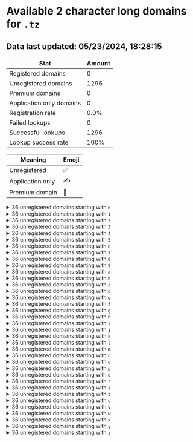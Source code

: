 # Available 2 character long domains for `.tz`

## Data last updated: 05/23/2024, 18:28:15

|Stat|Amount|
|--|--|
|Registered domains|0|
|Unregistered domains|1296|
|Premium domains|0|
|Application only domains|0|
|Registration rate|0.0%|
|Failed lookups|0|
|Successful lookups|1296|
|Lookup success rate|100%|


|Meaning|Emoji|
|--|--|
|Unregistered|:white_check_mark:|
|Application only|:writing_hand:|
|Premium domain|:gem:|

<details>
<summary>36 unregistered domains starting with <bold><code>0</code></bold></summary>

|Type|Domain|
|--|--|
|:white_check_mark:|`00.tz`|
|:white_check_mark:|`01.tz`|
|:white_check_mark:|`02.tz`|
|:white_check_mark:|`03.tz`|
|:white_check_mark:|`04.tz`|
|:white_check_mark:|`05.tz`|
|:white_check_mark:|`06.tz`|
|:white_check_mark:|`07.tz`|
|:white_check_mark:|`08.tz`|
|:white_check_mark:|`09.tz`|
|:white_check_mark:|`0a.tz`|
|:white_check_mark:|`0b.tz`|
|:white_check_mark:|`0c.tz`|
|:white_check_mark:|`0d.tz`|
|:white_check_mark:|`0e.tz`|
|:white_check_mark:|`0f.tz`|
|:white_check_mark:|`0g.tz`|
|:white_check_mark:|`0h.tz`|
|:white_check_mark:|`0i.tz`|
|:white_check_mark:|`0j.tz`|
|:white_check_mark:|`0k.tz`|
|:white_check_mark:|`0l.tz`|
|:white_check_mark:|`0m.tz`|
|:white_check_mark:|`0n.tz`|
|:white_check_mark:|`0o.tz`|
|:white_check_mark:|`0p.tz`|
|:white_check_mark:|`0q.tz`|
|:white_check_mark:|`0r.tz`|
|:white_check_mark:|`0s.tz`|
|:white_check_mark:|`0t.tz`|
|:white_check_mark:|`0u.tz`|
|:white_check_mark:|`0v.tz`|
|:white_check_mark:|`0w.tz`|
|:white_check_mark:|`0x.tz`|
|:white_check_mark:|`0y.tz`|
|:white_check_mark:|`0z.tz`|
</details>
<details>
<summary>36 unregistered domains starting with <bold><code>1</code></bold></summary>

|Type|Domain|
|--|--|
|:white_check_mark:|`10.tz`|
|:white_check_mark:|`11.tz`|
|:white_check_mark:|`12.tz`|
|:white_check_mark:|`13.tz`|
|:white_check_mark:|`14.tz`|
|:white_check_mark:|`15.tz`|
|:white_check_mark:|`16.tz`|
|:white_check_mark:|`17.tz`|
|:white_check_mark:|`18.tz`|
|:white_check_mark:|`19.tz`|
|:white_check_mark:|`1a.tz`|
|:white_check_mark:|`1b.tz`|
|:white_check_mark:|`1c.tz`|
|:white_check_mark:|`1d.tz`|
|:white_check_mark:|`1e.tz`|
|:white_check_mark:|`1f.tz`|
|:white_check_mark:|`1g.tz`|
|:white_check_mark:|`1h.tz`|
|:white_check_mark:|`1i.tz`|
|:white_check_mark:|`1j.tz`|
|:white_check_mark:|`1k.tz`|
|:white_check_mark:|`1l.tz`|
|:white_check_mark:|`1m.tz`|
|:white_check_mark:|`1n.tz`|
|:white_check_mark:|`1o.tz`|
|:white_check_mark:|`1p.tz`|
|:white_check_mark:|`1q.tz`|
|:white_check_mark:|`1r.tz`|
|:white_check_mark:|`1s.tz`|
|:white_check_mark:|`1t.tz`|
|:white_check_mark:|`1u.tz`|
|:white_check_mark:|`1v.tz`|
|:white_check_mark:|`1w.tz`|
|:white_check_mark:|`1x.tz`|
|:white_check_mark:|`1y.tz`|
|:white_check_mark:|`1z.tz`|
</details>
<details>
<summary>36 unregistered domains starting with <bold><code>2</code></bold></summary>

|Type|Domain|
|--|--|
|:white_check_mark:|`20.tz`|
|:white_check_mark:|`21.tz`|
|:white_check_mark:|`22.tz`|
|:white_check_mark:|`23.tz`|
|:white_check_mark:|`24.tz`|
|:white_check_mark:|`25.tz`|
|:white_check_mark:|`26.tz`|
|:white_check_mark:|`27.tz`|
|:white_check_mark:|`28.tz`|
|:white_check_mark:|`29.tz`|
|:white_check_mark:|`2a.tz`|
|:white_check_mark:|`2b.tz`|
|:white_check_mark:|`2c.tz`|
|:white_check_mark:|`2d.tz`|
|:white_check_mark:|`2e.tz`|
|:white_check_mark:|`2f.tz`|
|:white_check_mark:|`2g.tz`|
|:white_check_mark:|`2h.tz`|
|:white_check_mark:|`2i.tz`|
|:white_check_mark:|`2j.tz`|
|:white_check_mark:|`2k.tz`|
|:white_check_mark:|`2l.tz`|
|:white_check_mark:|`2m.tz`|
|:white_check_mark:|`2n.tz`|
|:white_check_mark:|`2o.tz`|
|:white_check_mark:|`2p.tz`|
|:white_check_mark:|`2q.tz`|
|:white_check_mark:|`2r.tz`|
|:white_check_mark:|`2s.tz`|
|:white_check_mark:|`2t.tz`|
|:white_check_mark:|`2u.tz`|
|:white_check_mark:|`2v.tz`|
|:white_check_mark:|`2w.tz`|
|:white_check_mark:|`2x.tz`|
|:white_check_mark:|`2y.tz`|
|:white_check_mark:|`2z.tz`|
</details>
<details>
<summary>36 unregistered domains starting with <bold><code>3</code></bold></summary>

|Type|Domain|
|--|--|
|:white_check_mark:|`30.tz`|
|:white_check_mark:|`31.tz`|
|:white_check_mark:|`32.tz`|
|:white_check_mark:|`33.tz`|
|:white_check_mark:|`34.tz`|
|:white_check_mark:|`35.tz`|
|:white_check_mark:|`36.tz`|
|:white_check_mark:|`37.tz`|
|:white_check_mark:|`38.tz`|
|:white_check_mark:|`39.tz`|
|:white_check_mark:|`3a.tz`|
|:white_check_mark:|`3b.tz`|
|:white_check_mark:|`3c.tz`|
|:white_check_mark:|`3d.tz`|
|:white_check_mark:|`3e.tz`|
|:white_check_mark:|`3f.tz`|
|:white_check_mark:|`3g.tz`|
|:white_check_mark:|`3h.tz`|
|:white_check_mark:|`3i.tz`|
|:white_check_mark:|`3j.tz`|
|:white_check_mark:|`3k.tz`|
|:white_check_mark:|`3l.tz`|
|:white_check_mark:|`3m.tz`|
|:white_check_mark:|`3n.tz`|
|:white_check_mark:|`3o.tz`|
|:white_check_mark:|`3p.tz`|
|:white_check_mark:|`3q.tz`|
|:white_check_mark:|`3r.tz`|
|:white_check_mark:|`3s.tz`|
|:white_check_mark:|`3t.tz`|
|:white_check_mark:|`3u.tz`|
|:white_check_mark:|`3v.tz`|
|:white_check_mark:|`3w.tz`|
|:white_check_mark:|`3x.tz`|
|:white_check_mark:|`3y.tz`|
|:white_check_mark:|`3z.tz`|
</details>
<details>
<summary>36 unregistered domains starting with <bold><code>4</code></bold></summary>

|Type|Domain|
|--|--|
|:white_check_mark:|`40.tz`|
|:white_check_mark:|`41.tz`|
|:white_check_mark:|`42.tz`|
|:white_check_mark:|`43.tz`|
|:white_check_mark:|`44.tz`|
|:white_check_mark:|`45.tz`|
|:white_check_mark:|`46.tz`|
|:white_check_mark:|`47.tz`|
|:white_check_mark:|`48.tz`|
|:white_check_mark:|`49.tz`|
|:white_check_mark:|`4a.tz`|
|:white_check_mark:|`4b.tz`|
|:white_check_mark:|`4c.tz`|
|:white_check_mark:|`4d.tz`|
|:white_check_mark:|`4e.tz`|
|:white_check_mark:|`4f.tz`|
|:white_check_mark:|`4g.tz`|
|:white_check_mark:|`4h.tz`|
|:white_check_mark:|`4i.tz`|
|:white_check_mark:|`4j.tz`|
|:white_check_mark:|`4k.tz`|
|:white_check_mark:|`4l.tz`|
|:white_check_mark:|`4m.tz`|
|:white_check_mark:|`4n.tz`|
|:white_check_mark:|`4o.tz`|
|:white_check_mark:|`4p.tz`|
|:white_check_mark:|`4q.tz`|
|:white_check_mark:|`4r.tz`|
|:white_check_mark:|`4s.tz`|
|:white_check_mark:|`4t.tz`|
|:white_check_mark:|`4u.tz`|
|:white_check_mark:|`4v.tz`|
|:white_check_mark:|`4w.tz`|
|:white_check_mark:|`4x.tz`|
|:white_check_mark:|`4y.tz`|
|:white_check_mark:|`4z.tz`|
</details>
<details>
<summary>36 unregistered domains starting with <bold><code>5</code></bold></summary>

|Type|Domain|
|--|--|
|:white_check_mark:|`50.tz`|
|:white_check_mark:|`51.tz`|
|:white_check_mark:|`52.tz`|
|:white_check_mark:|`53.tz`|
|:white_check_mark:|`54.tz`|
|:white_check_mark:|`55.tz`|
|:white_check_mark:|`56.tz`|
|:white_check_mark:|`57.tz`|
|:white_check_mark:|`58.tz`|
|:white_check_mark:|`59.tz`|
|:white_check_mark:|`5a.tz`|
|:white_check_mark:|`5b.tz`|
|:white_check_mark:|`5c.tz`|
|:white_check_mark:|`5d.tz`|
|:white_check_mark:|`5e.tz`|
|:white_check_mark:|`5f.tz`|
|:white_check_mark:|`5g.tz`|
|:white_check_mark:|`5h.tz`|
|:white_check_mark:|`5i.tz`|
|:white_check_mark:|`5j.tz`|
|:white_check_mark:|`5k.tz`|
|:white_check_mark:|`5l.tz`|
|:white_check_mark:|`5m.tz`|
|:white_check_mark:|`5n.tz`|
|:white_check_mark:|`5o.tz`|
|:white_check_mark:|`5p.tz`|
|:white_check_mark:|`5q.tz`|
|:white_check_mark:|`5r.tz`|
|:white_check_mark:|`5s.tz`|
|:white_check_mark:|`5t.tz`|
|:white_check_mark:|`5u.tz`|
|:white_check_mark:|`5v.tz`|
|:white_check_mark:|`5w.tz`|
|:white_check_mark:|`5x.tz`|
|:white_check_mark:|`5y.tz`|
|:white_check_mark:|`5z.tz`|
</details>
<details>
<summary>36 unregistered domains starting with <bold><code>6</code></bold></summary>

|Type|Domain|
|--|--|
|:white_check_mark:|`60.tz`|
|:white_check_mark:|`61.tz`|
|:white_check_mark:|`62.tz`|
|:white_check_mark:|`63.tz`|
|:white_check_mark:|`64.tz`|
|:white_check_mark:|`65.tz`|
|:white_check_mark:|`66.tz`|
|:white_check_mark:|`67.tz`|
|:white_check_mark:|`68.tz`|
|:white_check_mark:|`69.tz`|
|:white_check_mark:|`6a.tz`|
|:white_check_mark:|`6b.tz`|
|:white_check_mark:|`6c.tz`|
|:white_check_mark:|`6d.tz`|
|:white_check_mark:|`6e.tz`|
|:white_check_mark:|`6f.tz`|
|:white_check_mark:|`6g.tz`|
|:white_check_mark:|`6h.tz`|
|:white_check_mark:|`6i.tz`|
|:white_check_mark:|`6j.tz`|
|:white_check_mark:|`6k.tz`|
|:white_check_mark:|`6l.tz`|
|:white_check_mark:|`6m.tz`|
|:white_check_mark:|`6n.tz`|
|:white_check_mark:|`6o.tz`|
|:white_check_mark:|`6p.tz`|
|:white_check_mark:|`6q.tz`|
|:white_check_mark:|`6r.tz`|
|:white_check_mark:|`6s.tz`|
|:white_check_mark:|`6t.tz`|
|:white_check_mark:|`6u.tz`|
|:white_check_mark:|`6v.tz`|
|:white_check_mark:|`6w.tz`|
|:white_check_mark:|`6x.tz`|
|:white_check_mark:|`6y.tz`|
|:white_check_mark:|`6z.tz`|
</details>
<details>
<summary>36 unregistered domains starting with <bold><code>7</code></bold></summary>

|Type|Domain|
|--|--|
|:white_check_mark:|`70.tz`|
|:white_check_mark:|`71.tz`|
|:white_check_mark:|`72.tz`|
|:white_check_mark:|`73.tz`|
|:white_check_mark:|`74.tz`|
|:white_check_mark:|`75.tz`|
|:white_check_mark:|`76.tz`|
|:white_check_mark:|`77.tz`|
|:white_check_mark:|`78.tz`|
|:white_check_mark:|`79.tz`|
|:white_check_mark:|`7a.tz`|
|:white_check_mark:|`7b.tz`|
|:white_check_mark:|`7c.tz`|
|:white_check_mark:|`7d.tz`|
|:white_check_mark:|`7e.tz`|
|:white_check_mark:|`7f.tz`|
|:white_check_mark:|`7g.tz`|
|:white_check_mark:|`7h.tz`|
|:white_check_mark:|`7i.tz`|
|:white_check_mark:|`7j.tz`|
|:white_check_mark:|`7k.tz`|
|:white_check_mark:|`7l.tz`|
|:white_check_mark:|`7m.tz`|
|:white_check_mark:|`7n.tz`|
|:white_check_mark:|`7o.tz`|
|:white_check_mark:|`7p.tz`|
|:white_check_mark:|`7q.tz`|
|:white_check_mark:|`7r.tz`|
|:white_check_mark:|`7s.tz`|
|:white_check_mark:|`7t.tz`|
|:white_check_mark:|`7u.tz`|
|:white_check_mark:|`7v.tz`|
|:white_check_mark:|`7w.tz`|
|:white_check_mark:|`7x.tz`|
|:white_check_mark:|`7y.tz`|
|:white_check_mark:|`7z.tz`|
</details>
<details>
<summary>36 unregistered domains starting with <bold><code>8</code></bold></summary>

|Type|Domain|
|--|--|
|:white_check_mark:|`80.tz`|
|:white_check_mark:|`81.tz`|
|:white_check_mark:|`82.tz`|
|:white_check_mark:|`83.tz`|
|:white_check_mark:|`84.tz`|
|:white_check_mark:|`85.tz`|
|:white_check_mark:|`86.tz`|
|:white_check_mark:|`87.tz`|
|:white_check_mark:|`88.tz`|
|:white_check_mark:|`89.tz`|
|:white_check_mark:|`8a.tz`|
|:white_check_mark:|`8b.tz`|
|:white_check_mark:|`8c.tz`|
|:white_check_mark:|`8d.tz`|
|:white_check_mark:|`8e.tz`|
|:white_check_mark:|`8f.tz`|
|:white_check_mark:|`8g.tz`|
|:white_check_mark:|`8h.tz`|
|:white_check_mark:|`8i.tz`|
|:white_check_mark:|`8j.tz`|
|:white_check_mark:|`8k.tz`|
|:white_check_mark:|`8l.tz`|
|:white_check_mark:|`8m.tz`|
|:white_check_mark:|`8n.tz`|
|:white_check_mark:|`8o.tz`|
|:white_check_mark:|`8p.tz`|
|:white_check_mark:|`8q.tz`|
|:white_check_mark:|`8r.tz`|
|:white_check_mark:|`8s.tz`|
|:white_check_mark:|`8t.tz`|
|:white_check_mark:|`8u.tz`|
|:white_check_mark:|`8v.tz`|
|:white_check_mark:|`8w.tz`|
|:white_check_mark:|`8x.tz`|
|:white_check_mark:|`8y.tz`|
|:white_check_mark:|`8z.tz`|
</details>
<details>
<summary>36 unregistered domains starting with <bold><code>9</code></bold></summary>

|Type|Domain|
|--|--|
|:white_check_mark:|`90.tz`|
|:white_check_mark:|`91.tz`|
|:white_check_mark:|`92.tz`|
|:white_check_mark:|`93.tz`|
|:white_check_mark:|`94.tz`|
|:white_check_mark:|`95.tz`|
|:white_check_mark:|`96.tz`|
|:white_check_mark:|`97.tz`|
|:white_check_mark:|`98.tz`|
|:white_check_mark:|`99.tz`|
|:white_check_mark:|`9a.tz`|
|:white_check_mark:|`9b.tz`|
|:white_check_mark:|`9c.tz`|
|:white_check_mark:|`9d.tz`|
|:white_check_mark:|`9e.tz`|
|:white_check_mark:|`9f.tz`|
|:white_check_mark:|`9g.tz`|
|:white_check_mark:|`9h.tz`|
|:white_check_mark:|`9i.tz`|
|:white_check_mark:|`9j.tz`|
|:white_check_mark:|`9k.tz`|
|:white_check_mark:|`9l.tz`|
|:white_check_mark:|`9m.tz`|
|:white_check_mark:|`9n.tz`|
|:white_check_mark:|`9o.tz`|
|:white_check_mark:|`9p.tz`|
|:white_check_mark:|`9q.tz`|
|:white_check_mark:|`9r.tz`|
|:white_check_mark:|`9s.tz`|
|:white_check_mark:|`9t.tz`|
|:white_check_mark:|`9u.tz`|
|:white_check_mark:|`9v.tz`|
|:white_check_mark:|`9w.tz`|
|:white_check_mark:|`9x.tz`|
|:white_check_mark:|`9y.tz`|
|:white_check_mark:|`9z.tz`|
</details>
<details>
<summary>36 unregistered domains starting with <bold><code>a</code></bold></summary>

|Type|Domain|
|--|--|
|:white_check_mark:|`a0.tz`|
|:white_check_mark:|`a1.tz`|
|:white_check_mark:|`a2.tz`|
|:white_check_mark:|`a3.tz`|
|:white_check_mark:|`a4.tz`|
|:white_check_mark:|`a5.tz`|
|:white_check_mark:|`a6.tz`|
|:white_check_mark:|`a7.tz`|
|:white_check_mark:|`a8.tz`|
|:white_check_mark:|`a9.tz`|
|:white_check_mark:|`aa.tz`|
|:white_check_mark:|`ab.tz`|
|:white_check_mark:|`ac.tz`|
|:white_check_mark:|`ad.tz`|
|:white_check_mark:|`ae.tz`|
|:white_check_mark:|`af.tz`|
|:white_check_mark:|`ag.tz`|
|:white_check_mark:|`ah.tz`|
|:white_check_mark:|`ai.tz`|
|:white_check_mark:|`aj.tz`|
|:white_check_mark:|`ak.tz`|
|:white_check_mark:|`al.tz`|
|:white_check_mark:|`am.tz`|
|:white_check_mark:|`an.tz`|
|:white_check_mark:|`ao.tz`|
|:white_check_mark:|`ap.tz`|
|:white_check_mark:|`aq.tz`|
|:white_check_mark:|`ar.tz`|
|:white_check_mark:|`as.tz`|
|:white_check_mark:|`at.tz`|
|:white_check_mark:|`au.tz`|
|:white_check_mark:|`av.tz`|
|:white_check_mark:|`aw.tz`|
|:white_check_mark:|`ax.tz`|
|:white_check_mark:|`ay.tz`|
|:white_check_mark:|`az.tz`|
</details>
<details>
<summary>36 unregistered domains starting with <bold><code>b</code></bold></summary>

|Type|Domain|
|--|--|
|:white_check_mark:|`b0.tz`|
|:white_check_mark:|`b1.tz`|
|:white_check_mark:|`b2.tz`|
|:white_check_mark:|`b3.tz`|
|:white_check_mark:|`b4.tz`|
|:white_check_mark:|`b5.tz`|
|:white_check_mark:|`b6.tz`|
|:white_check_mark:|`b7.tz`|
|:white_check_mark:|`b8.tz`|
|:white_check_mark:|`b9.tz`|
|:white_check_mark:|`ba.tz`|
|:white_check_mark:|`bb.tz`|
|:white_check_mark:|`bc.tz`|
|:white_check_mark:|`bd.tz`|
|:white_check_mark:|`be.tz`|
|:white_check_mark:|`bf.tz`|
|:white_check_mark:|`bg.tz`|
|:white_check_mark:|`bh.tz`|
|:white_check_mark:|`bi.tz`|
|:white_check_mark:|`bj.tz`|
|:white_check_mark:|`bk.tz`|
|:white_check_mark:|`bl.tz`|
|:white_check_mark:|`bm.tz`|
|:white_check_mark:|`bn.tz`|
|:white_check_mark:|`bo.tz`|
|:white_check_mark:|`bp.tz`|
|:white_check_mark:|`bq.tz`|
|:white_check_mark:|`br.tz`|
|:white_check_mark:|`bs.tz`|
|:white_check_mark:|`bt.tz`|
|:white_check_mark:|`bu.tz`|
|:white_check_mark:|`bv.tz`|
|:white_check_mark:|`bw.tz`|
|:white_check_mark:|`bx.tz`|
|:white_check_mark:|`by.tz`|
|:white_check_mark:|`bz.tz`|
</details>
<details>
<summary>36 unregistered domains starting with <bold><code>c</code></bold></summary>

|Type|Domain|
|--|--|
|:white_check_mark:|`c0.tz`|
|:white_check_mark:|`c1.tz`|
|:white_check_mark:|`c2.tz`|
|:white_check_mark:|`c3.tz`|
|:white_check_mark:|`c4.tz`|
|:white_check_mark:|`c5.tz`|
|:white_check_mark:|`c6.tz`|
|:white_check_mark:|`c7.tz`|
|:white_check_mark:|`c8.tz`|
|:white_check_mark:|`c9.tz`|
|:white_check_mark:|`ca.tz`|
|:white_check_mark:|`cb.tz`|
|:white_check_mark:|`cc.tz`|
|:white_check_mark:|`cd.tz`|
|:white_check_mark:|`ce.tz`|
|:white_check_mark:|`cf.tz`|
|:white_check_mark:|`cg.tz`|
|:white_check_mark:|`ch.tz`|
|:white_check_mark:|`ci.tz`|
|:white_check_mark:|`cj.tz`|
|:white_check_mark:|`ck.tz`|
|:white_check_mark:|`cl.tz`|
|:white_check_mark:|`cm.tz`|
|:white_check_mark:|`cn.tz`|
|:white_check_mark:|`co.tz`|
|:white_check_mark:|`cp.tz`|
|:white_check_mark:|`cq.tz`|
|:white_check_mark:|`cr.tz`|
|:white_check_mark:|`cs.tz`|
|:white_check_mark:|`ct.tz`|
|:white_check_mark:|`cu.tz`|
|:white_check_mark:|`cv.tz`|
|:white_check_mark:|`cw.tz`|
|:white_check_mark:|`cx.tz`|
|:white_check_mark:|`cy.tz`|
|:white_check_mark:|`cz.tz`|
</details>
<details>
<summary>36 unregistered domains starting with <bold><code>d</code></bold></summary>

|Type|Domain|
|--|--|
|:white_check_mark:|`d0.tz`|
|:white_check_mark:|`d1.tz`|
|:white_check_mark:|`d2.tz`|
|:white_check_mark:|`d3.tz`|
|:white_check_mark:|`d4.tz`|
|:white_check_mark:|`d5.tz`|
|:white_check_mark:|`d6.tz`|
|:white_check_mark:|`d7.tz`|
|:white_check_mark:|`d8.tz`|
|:white_check_mark:|`d9.tz`|
|:white_check_mark:|`da.tz`|
|:white_check_mark:|`db.tz`|
|:white_check_mark:|`dc.tz`|
|:white_check_mark:|`dd.tz`|
|:white_check_mark:|`de.tz`|
|:white_check_mark:|`df.tz`|
|:white_check_mark:|`dg.tz`|
|:white_check_mark:|`dh.tz`|
|:white_check_mark:|`di.tz`|
|:white_check_mark:|`dj.tz`|
|:white_check_mark:|`dk.tz`|
|:white_check_mark:|`dl.tz`|
|:white_check_mark:|`dm.tz`|
|:white_check_mark:|`dn.tz`|
|:white_check_mark:|`do.tz`|
|:white_check_mark:|`dp.tz`|
|:white_check_mark:|`dq.tz`|
|:white_check_mark:|`dr.tz`|
|:white_check_mark:|`ds.tz`|
|:white_check_mark:|`dt.tz`|
|:white_check_mark:|`du.tz`|
|:white_check_mark:|`dv.tz`|
|:white_check_mark:|`dw.tz`|
|:white_check_mark:|`dx.tz`|
|:white_check_mark:|`dy.tz`|
|:white_check_mark:|`dz.tz`|
</details>
<details>
<summary>36 unregistered domains starting with <bold><code>e</code></bold></summary>

|Type|Domain|
|--|--|
|:white_check_mark:|`e0.tz`|
|:white_check_mark:|`e1.tz`|
|:white_check_mark:|`e2.tz`|
|:white_check_mark:|`e3.tz`|
|:white_check_mark:|`e4.tz`|
|:white_check_mark:|`e5.tz`|
|:white_check_mark:|`e6.tz`|
|:white_check_mark:|`e7.tz`|
|:white_check_mark:|`e8.tz`|
|:white_check_mark:|`e9.tz`|
|:white_check_mark:|`ea.tz`|
|:white_check_mark:|`eb.tz`|
|:white_check_mark:|`ec.tz`|
|:white_check_mark:|`ed.tz`|
|:white_check_mark:|`ee.tz`|
|:white_check_mark:|`ef.tz`|
|:white_check_mark:|`eg.tz`|
|:white_check_mark:|`eh.tz`|
|:white_check_mark:|`ei.tz`|
|:white_check_mark:|`ej.tz`|
|:white_check_mark:|`ek.tz`|
|:white_check_mark:|`el.tz`|
|:white_check_mark:|`em.tz`|
|:white_check_mark:|`en.tz`|
|:white_check_mark:|`eo.tz`|
|:white_check_mark:|`ep.tz`|
|:white_check_mark:|`eq.tz`|
|:white_check_mark:|`er.tz`|
|:white_check_mark:|`es.tz`|
|:white_check_mark:|`et.tz`|
|:white_check_mark:|`eu.tz`|
|:white_check_mark:|`ev.tz`|
|:white_check_mark:|`ew.tz`|
|:white_check_mark:|`ex.tz`|
|:white_check_mark:|`ey.tz`|
|:white_check_mark:|`ez.tz`|
</details>
<details>
<summary>36 unregistered domains starting with <bold><code>f</code></bold></summary>

|Type|Domain|
|--|--|
|:white_check_mark:|`f0.tz`|
|:white_check_mark:|`f1.tz`|
|:white_check_mark:|`f2.tz`|
|:white_check_mark:|`f3.tz`|
|:white_check_mark:|`f4.tz`|
|:white_check_mark:|`f5.tz`|
|:white_check_mark:|`f6.tz`|
|:white_check_mark:|`f7.tz`|
|:white_check_mark:|`f8.tz`|
|:white_check_mark:|`f9.tz`|
|:white_check_mark:|`fa.tz`|
|:white_check_mark:|`fb.tz`|
|:white_check_mark:|`fc.tz`|
|:white_check_mark:|`fd.tz`|
|:white_check_mark:|`fe.tz`|
|:white_check_mark:|`ff.tz`|
|:white_check_mark:|`fg.tz`|
|:white_check_mark:|`fh.tz`|
|:white_check_mark:|`fi.tz`|
|:white_check_mark:|`fj.tz`|
|:white_check_mark:|`fk.tz`|
|:white_check_mark:|`fl.tz`|
|:white_check_mark:|`fm.tz`|
|:white_check_mark:|`fn.tz`|
|:white_check_mark:|`fo.tz`|
|:white_check_mark:|`fp.tz`|
|:white_check_mark:|`fq.tz`|
|:white_check_mark:|`fr.tz`|
|:white_check_mark:|`fs.tz`|
|:white_check_mark:|`ft.tz`|
|:white_check_mark:|`fu.tz`|
|:white_check_mark:|`fv.tz`|
|:white_check_mark:|`fw.tz`|
|:white_check_mark:|`fx.tz`|
|:white_check_mark:|`fy.tz`|
|:white_check_mark:|`fz.tz`|
</details>
<details>
<summary>36 unregistered domains starting with <bold><code>g</code></bold></summary>

|Type|Domain|
|--|--|
|:white_check_mark:|`g0.tz`|
|:white_check_mark:|`g1.tz`|
|:white_check_mark:|`g2.tz`|
|:white_check_mark:|`g3.tz`|
|:white_check_mark:|`g4.tz`|
|:white_check_mark:|`g5.tz`|
|:white_check_mark:|`g6.tz`|
|:white_check_mark:|`g7.tz`|
|:white_check_mark:|`g8.tz`|
|:white_check_mark:|`g9.tz`|
|:white_check_mark:|`ga.tz`|
|:white_check_mark:|`gb.tz`|
|:white_check_mark:|`gc.tz`|
|:white_check_mark:|`gd.tz`|
|:white_check_mark:|`ge.tz`|
|:white_check_mark:|`gf.tz`|
|:white_check_mark:|`gg.tz`|
|:white_check_mark:|`gh.tz`|
|:white_check_mark:|`gi.tz`|
|:white_check_mark:|`gj.tz`|
|:white_check_mark:|`gk.tz`|
|:white_check_mark:|`gl.tz`|
|:white_check_mark:|`gm.tz`|
|:white_check_mark:|`gn.tz`|
|:white_check_mark:|`go.tz`|
|:white_check_mark:|`gp.tz`|
|:white_check_mark:|`gq.tz`|
|:white_check_mark:|`gr.tz`|
|:white_check_mark:|`gs.tz`|
|:white_check_mark:|`gt.tz`|
|:white_check_mark:|`gu.tz`|
|:white_check_mark:|`gv.tz`|
|:white_check_mark:|`gw.tz`|
|:white_check_mark:|`gx.tz`|
|:white_check_mark:|`gy.tz`|
|:white_check_mark:|`gz.tz`|
</details>
<details>
<summary>36 unregistered domains starting with <bold><code>h</code></bold></summary>

|Type|Domain|
|--|--|
|:white_check_mark:|`h0.tz`|
|:white_check_mark:|`h1.tz`|
|:white_check_mark:|`h2.tz`|
|:white_check_mark:|`h3.tz`|
|:white_check_mark:|`h4.tz`|
|:white_check_mark:|`h5.tz`|
|:white_check_mark:|`h6.tz`|
|:white_check_mark:|`h7.tz`|
|:white_check_mark:|`h8.tz`|
|:white_check_mark:|`h9.tz`|
|:white_check_mark:|`ha.tz`|
|:white_check_mark:|`hb.tz`|
|:white_check_mark:|`hc.tz`|
|:white_check_mark:|`hd.tz`|
|:white_check_mark:|`he.tz`|
|:white_check_mark:|`hf.tz`|
|:white_check_mark:|`hg.tz`|
|:white_check_mark:|`hh.tz`|
|:white_check_mark:|`hi.tz`|
|:white_check_mark:|`hj.tz`|
|:white_check_mark:|`hk.tz`|
|:white_check_mark:|`hl.tz`|
|:white_check_mark:|`hm.tz`|
|:white_check_mark:|`hn.tz`|
|:white_check_mark:|`ho.tz`|
|:white_check_mark:|`hp.tz`|
|:white_check_mark:|`hq.tz`|
|:white_check_mark:|`hr.tz`|
|:white_check_mark:|`hs.tz`|
|:white_check_mark:|`ht.tz`|
|:white_check_mark:|`hu.tz`|
|:white_check_mark:|`hv.tz`|
|:white_check_mark:|`hw.tz`|
|:white_check_mark:|`hx.tz`|
|:white_check_mark:|`hy.tz`|
|:white_check_mark:|`hz.tz`|
</details>
<details>
<summary>36 unregistered domains starting with <bold><code>i</code></bold></summary>

|Type|Domain|
|--|--|
|:white_check_mark:|`i0.tz`|
|:white_check_mark:|`i1.tz`|
|:white_check_mark:|`i2.tz`|
|:white_check_mark:|`i3.tz`|
|:white_check_mark:|`i4.tz`|
|:white_check_mark:|`i5.tz`|
|:white_check_mark:|`i6.tz`|
|:white_check_mark:|`i7.tz`|
|:white_check_mark:|`i8.tz`|
|:white_check_mark:|`i9.tz`|
|:white_check_mark:|`ia.tz`|
|:white_check_mark:|`ib.tz`|
|:white_check_mark:|`ic.tz`|
|:white_check_mark:|`id.tz`|
|:white_check_mark:|`ie.tz`|
|:white_check_mark:|`if.tz`|
|:white_check_mark:|`ig.tz`|
|:white_check_mark:|`ih.tz`|
|:white_check_mark:|`ii.tz`|
|:white_check_mark:|`ij.tz`|
|:white_check_mark:|`ik.tz`|
|:white_check_mark:|`il.tz`|
|:white_check_mark:|`im.tz`|
|:white_check_mark:|`in.tz`|
|:white_check_mark:|`io.tz`|
|:white_check_mark:|`ip.tz`|
|:white_check_mark:|`iq.tz`|
|:white_check_mark:|`ir.tz`|
|:white_check_mark:|`is.tz`|
|:white_check_mark:|`it.tz`|
|:white_check_mark:|`iu.tz`|
|:white_check_mark:|`iv.tz`|
|:white_check_mark:|`iw.tz`|
|:white_check_mark:|`ix.tz`|
|:white_check_mark:|`iy.tz`|
|:white_check_mark:|`iz.tz`|
</details>
<details>
<summary>36 unregistered domains starting with <bold><code>j</code></bold></summary>

|Type|Domain|
|--|--|
|:white_check_mark:|`j0.tz`|
|:white_check_mark:|`j1.tz`|
|:white_check_mark:|`j2.tz`|
|:white_check_mark:|`j3.tz`|
|:white_check_mark:|`j4.tz`|
|:white_check_mark:|`j5.tz`|
|:white_check_mark:|`j6.tz`|
|:white_check_mark:|`j7.tz`|
|:white_check_mark:|`j8.tz`|
|:white_check_mark:|`j9.tz`|
|:white_check_mark:|`ja.tz`|
|:white_check_mark:|`jb.tz`|
|:white_check_mark:|`jc.tz`|
|:white_check_mark:|`jd.tz`|
|:white_check_mark:|`je.tz`|
|:white_check_mark:|`jf.tz`|
|:white_check_mark:|`jg.tz`|
|:white_check_mark:|`jh.tz`|
|:white_check_mark:|`ji.tz`|
|:white_check_mark:|`jj.tz`|
|:white_check_mark:|`jk.tz`|
|:white_check_mark:|`jl.tz`|
|:white_check_mark:|`jm.tz`|
|:white_check_mark:|`jn.tz`|
|:white_check_mark:|`jo.tz`|
|:white_check_mark:|`jp.tz`|
|:white_check_mark:|`jq.tz`|
|:white_check_mark:|`jr.tz`|
|:white_check_mark:|`js.tz`|
|:white_check_mark:|`jt.tz`|
|:white_check_mark:|`ju.tz`|
|:white_check_mark:|`jv.tz`|
|:white_check_mark:|`jw.tz`|
|:white_check_mark:|`jx.tz`|
|:white_check_mark:|`jy.tz`|
|:white_check_mark:|`jz.tz`|
</details>
<details>
<summary>36 unregistered domains starting with <bold><code>k</code></bold></summary>

|Type|Domain|
|--|--|
|:white_check_mark:|`k0.tz`|
|:white_check_mark:|`k1.tz`|
|:white_check_mark:|`k2.tz`|
|:white_check_mark:|`k3.tz`|
|:white_check_mark:|`k4.tz`|
|:white_check_mark:|`k5.tz`|
|:white_check_mark:|`k6.tz`|
|:white_check_mark:|`k7.tz`|
|:white_check_mark:|`k8.tz`|
|:white_check_mark:|`k9.tz`|
|:white_check_mark:|`ka.tz`|
|:white_check_mark:|`kb.tz`|
|:white_check_mark:|`kc.tz`|
|:white_check_mark:|`kd.tz`|
|:white_check_mark:|`ke.tz`|
|:white_check_mark:|`kf.tz`|
|:white_check_mark:|`kg.tz`|
|:white_check_mark:|`kh.tz`|
|:white_check_mark:|`ki.tz`|
|:white_check_mark:|`kj.tz`|
|:white_check_mark:|`kk.tz`|
|:white_check_mark:|`kl.tz`|
|:white_check_mark:|`km.tz`|
|:white_check_mark:|`kn.tz`|
|:white_check_mark:|`ko.tz`|
|:white_check_mark:|`kp.tz`|
|:white_check_mark:|`kq.tz`|
|:white_check_mark:|`kr.tz`|
|:white_check_mark:|`ks.tz`|
|:white_check_mark:|`kt.tz`|
|:white_check_mark:|`ku.tz`|
|:white_check_mark:|`kv.tz`|
|:white_check_mark:|`kw.tz`|
|:white_check_mark:|`kx.tz`|
|:white_check_mark:|`ky.tz`|
|:white_check_mark:|`kz.tz`|
</details>
<details>
<summary>36 unregistered domains starting with <bold><code>l</code></bold></summary>

|Type|Domain|
|--|--|
|:white_check_mark:|`l0.tz`|
|:white_check_mark:|`l1.tz`|
|:white_check_mark:|`l2.tz`|
|:white_check_mark:|`l3.tz`|
|:white_check_mark:|`l4.tz`|
|:white_check_mark:|`l5.tz`|
|:white_check_mark:|`l6.tz`|
|:white_check_mark:|`l7.tz`|
|:white_check_mark:|`l8.tz`|
|:white_check_mark:|`l9.tz`|
|:white_check_mark:|`la.tz`|
|:white_check_mark:|`lb.tz`|
|:white_check_mark:|`lc.tz`|
|:white_check_mark:|`ld.tz`|
|:white_check_mark:|`le.tz`|
|:white_check_mark:|`lf.tz`|
|:white_check_mark:|`lg.tz`|
|:white_check_mark:|`lh.tz`|
|:white_check_mark:|`li.tz`|
|:white_check_mark:|`lj.tz`|
|:white_check_mark:|`lk.tz`|
|:white_check_mark:|`ll.tz`|
|:white_check_mark:|`lm.tz`|
|:white_check_mark:|`ln.tz`|
|:white_check_mark:|`lo.tz`|
|:white_check_mark:|`lp.tz`|
|:white_check_mark:|`lq.tz`|
|:white_check_mark:|`lr.tz`|
|:white_check_mark:|`ls.tz`|
|:white_check_mark:|`lt.tz`|
|:white_check_mark:|`lu.tz`|
|:white_check_mark:|`lv.tz`|
|:white_check_mark:|`lw.tz`|
|:white_check_mark:|`lx.tz`|
|:white_check_mark:|`ly.tz`|
|:white_check_mark:|`lz.tz`|
</details>
<details>
<summary>36 unregistered domains starting with <bold><code>m</code></bold></summary>

|Type|Domain|
|--|--|
|:white_check_mark:|`m0.tz`|
|:white_check_mark:|`m1.tz`|
|:white_check_mark:|`m2.tz`|
|:white_check_mark:|`m3.tz`|
|:white_check_mark:|`m4.tz`|
|:white_check_mark:|`m5.tz`|
|:white_check_mark:|`m6.tz`|
|:white_check_mark:|`m7.tz`|
|:white_check_mark:|`m8.tz`|
|:white_check_mark:|`m9.tz`|
|:white_check_mark:|`ma.tz`|
|:white_check_mark:|`mb.tz`|
|:white_check_mark:|`mc.tz`|
|:white_check_mark:|`md.tz`|
|:white_check_mark:|`me.tz`|
|:white_check_mark:|`mf.tz`|
|:white_check_mark:|`mg.tz`|
|:white_check_mark:|`mh.tz`|
|:white_check_mark:|`mi.tz`|
|:white_check_mark:|`mj.tz`|
|:white_check_mark:|`mk.tz`|
|:white_check_mark:|`ml.tz`|
|:white_check_mark:|`mm.tz`|
|:white_check_mark:|`mn.tz`|
|:white_check_mark:|`mo.tz`|
|:white_check_mark:|`mp.tz`|
|:white_check_mark:|`mq.tz`|
|:white_check_mark:|`mr.tz`|
|:white_check_mark:|`ms.tz`|
|:white_check_mark:|`mt.tz`|
|:white_check_mark:|`mu.tz`|
|:white_check_mark:|`mv.tz`|
|:white_check_mark:|`mw.tz`|
|:white_check_mark:|`mx.tz`|
|:white_check_mark:|`my.tz`|
|:white_check_mark:|`mz.tz`|
</details>
<details>
<summary>36 unregistered domains starting with <bold><code>n</code></bold></summary>

|Type|Domain|
|--|--|
|:white_check_mark:|`n0.tz`|
|:white_check_mark:|`n1.tz`|
|:white_check_mark:|`n2.tz`|
|:white_check_mark:|`n3.tz`|
|:white_check_mark:|`n4.tz`|
|:white_check_mark:|`n5.tz`|
|:white_check_mark:|`n6.tz`|
|:white_check_mark:|`n7.tz`|
|:white_check_mark:|`n8.tz`|
|:white_check_mark:|`n9.tz`|
|:white_check_mark:|`na.tz`|
|:white_check_mark:|`nb.tz`|
|:white_check_mark:|`nc.tz`|
|:white_check_mark:|`nd.tz`|
|:white_check_mark:|`ne.tz`|
|:white_check_mark:|`nf.tz`|
|:white_check_mark:|`ng.tz`|
|:white_check_mark:|`nh.tz`|
|:white_check_mark:|`ni.tz`|
|:white_check_mark:|`nj.tz`|
|:white_check_mark:|`nk.tz`|
|:white_check_mark:|`nl.tz`|
|:white_check_mark:|`nm.tz`|
|:white_check_mark:|`nn.tz`|
|:white_check_mark:|`no.tz`|
|:white_check_mark:|`np.tz`|
|:white_check_mark:|`nq.tz`|
|:white_check_mark:|`nr.tz`|
|:white_check_mark:|`ns.tz`|
|:white_check_mark:|`nt.tz`|
|:white_check_mark:|`nu.tz`|
|:white_check_mark:|`nv.tz`|
|:white_check_mark:|`nw.tz`|
|:white_check_mark:|`nx.tz`|
|:white_check_mark:|`ny.tz`|
|:white_check_mark:|`nz.tz`|
</details>
<details>
<summary>36 unregistered domains starting with <bold><code>o</code></bold></summary>

|Type|Domain|
|--|--|
|:white_check_mark:|`o0.tz`|
|:white_check_mark:|`o1.tz`|
|:white_check_mark:|`o2.tz`|
|:white_check_mark:|`o3.tz`|
|:white_check_mark:|`o4.tz`|
|:white_check_mark:|`o5.tz`|
|:white_check_mark:|`o6.tz`|
|:white_check_mark:|`o7.tz`|
|:white_check_mark:|`o8.tz`|
|:white_check_mark:|`o9.tz`|
|:white_check_mark:|`oa.tz`|
|:white_check_mark:|`ob.tz`|
|:white_check_mark:|`oc.tz`|
|:white_check_mark:|`od.tz`|
|:white_check_mark:|`oe.tz`|
|:white_check_mark:|`of.tz`|
|:white_check_mark:|`og.tz`|
|:white_check_mark:|`oh.tz`|
|:white_check_mark:|`oi.tz`|
|:white_check_mark:|`oj.tz`|
|:white_check_mark:|`ok.tz`|
|:white_check_mark:|`ol.tz`|
|:white_check_mark:|`om.tz`|
|:white_check_mark:|`on.tz`|
|:white_check_mark:|`oo.tz`|
|:white_check_mark:|`op.tz`|
|:white_check_mark:|`oq.tz`|
|:white_check_mark:|`or.tz`|
|:white_check_mark:|`os.tz`|
|:white_check_mark:|`ot.tz`|
|:white_check_mark:|`ou.tz`|
|:white_check_mark:|`ov.tz`|
|:white_check_mark:|`ow.tz`|
|:white_check_mark:|`ox.tz`|
|:white_check_mark:|`oy.tz`|
|:white_check_mark:|`oz.tz`|
</details>
<details>
<summary>36 unregistered domains starting with <bold><code>p</code></bold></summary>

|Type|Domain|
|--|--|
|:white_check_mark:|`p0.tz`|
|:white_check_mark:|`p1.tz`|
|:white_check_mark:|`p2.tz`|
|:white_check_mark:|`p3.tz`|
|:white_check_mark:|`p4.tz`|
|:white_check_mark:|`p5.tz`|
|:white_check_mark:|`p6.tz`|
|:white_check_mark:|`p7.tz`|
|:white_check_mark:|`p8.tz`|
|:white_check_mark:|`p9.tz`|
|:white_check_mark:|`pa.tz`|
|:white_check_mark:|`pb.tz`|
|:white_check_mark:|`pc.tz`|
|:white_check_mark:|`pd.tz`|
|:white_check_mark:|`pe.tz`|
|:white_check_mark:|`pf.tz`|
|:white_check_mark:|`pg.tz`|
|:white_check_mark:|`ph.tz`|
|:white_check_mark:|`pi.tz`|
|:white_check_mark:|`pj.tz`|
|:white_check_mark:|`pk.tz`|
|:white_check_mark:|`pl.tz`|
|:white_check_mark:|`pm.tz`|
|:white_check_mark:|`pn.tz`|
|:white_check_mark:|`po.tz`|
|:white_check_mark:|`pp.tz`|
|:white_check_mark:|`pq.tz`|
|:white_check_mark:|`pr.tz`|
|:white_check_mark:|`ps.tz`|
|:white_check_mark:|`pt.tz`|
|:white_check_mark:|`pu.tz`|
|:white_check_mark:|`pv.tz`|
|:white_check_mark:|`pw.tz`|
|:white_check_mark:|`px.tz`|
|:white_check_mark:|`py.tz`|
|:white_check_mark:|`pz.tz`|
</details>
<details>
<summary>36 unregistered domains starting with <bold><code>q</code></bold></summary>

|Type|Domain|
|--|--|
|:white_check_mark:|`q0.tz`|
|:white_check_mark:|`q1.tz`|
|:white_check_mark:|`q2.tz`|
|:white_check_mark:|`q3.tz`|
|:white_check_mark:|`q4.tz`|
|:white_check_mark:|`q5.tz`|
|:white_check_mark:|`q6.tz`|
|:white_check_mark:|`q7.tz`|
|:white_check_mark:|`q8.tz`|
|:white_check_mark:|`q9.tz`|
|:white_check_mark:|`qa.tz`|
|:white_check_mark:|`qb.tz`|
|:white_check_mark:|`qc.tz`|
|:white_check_mark:|`qd.tz`|
|:white_check_mark:|`qe.tz`|
|:white_check_mark:|`qf.tz`|
|:white_check_mark:|`qg.tz`|
|:white_check_mark:|`qh.tz`|
|:white_check_mark:|`qi.tz`|
|:white_check_mark:|`qj.tz`|
|:white_check_mark:|`qk.tz`|
|:white_check_mark:|`ql.tz`|
|:white_check_mark:|`qm.tz`|
|:white_check_mark:|`qn.tz`|
|:white_check_mark:|`qo.tz`|
|:white_check_mark:|`qp.tz`|
|:white_check_mark:|`qq.tz`|
|:white_check_mark:|`qr.tz`|
|:white_check_mark:|`qs.tz`|
|:white_check_mark:|`qt.tz`|
|:white_check_mark:|`qu.tz`|
|:white_check_mark:|`qv.tz`|
|:white_check_mark:|`qw.tz`|
|:white_check_mark:|`qx.tz`|
|:white_check_mark:|`qy.tz`|
|:white_check_mark:|`qz.tz`|
</details>
<details>
<summary>36 unregistered domains starting with <bold><code>r</code></bold></summary>

|Type|Domain|
|--|--|
|:white_check_mark:|`r0.tz`|
|:white_check_mark:|`r1.tz`|
|:white_check_mark:|`r2.tz`|
|:white_check_mark:|`r3.tz`|
|:white_check_mark:|`r4.tz`|
|:white_check_mark:|`r5.tz`|
|:white_check_mark:|`r6.tz`|
|:white_check_mark:|`r7.tz`|
|:white_check_mark:|`r8.tz`|
|:white_check_mark:|`r9.tz`|
|:white_check_mark:|`ra.tz`|
|:white_check_mark:|`rb.tz`|
|:white_check_mark:|`rc.tz`|
|:white_check_mark:|`rd.tz`|
|:white_check_mark:|`re.tz`|
|:white_check_mark:|`rf.tz`|
|:white_check_mark:|`rg.tz`|
|:white_check_mark:|`rh.tz`|
|:white_check_mark:|`ri.tz`|
|:white_check_mark:|`rj.tz`|
|:white_check_mark:|`rk.tz`|
|:white_check_mark:|`rl.tz`|
|:white_check_mark:|`rm.tz`|
|:white_check_mark:|`rn.tz`|
|:white_check_mark:|`ro.tz`|
|:white_check_mark:|`rp.tz`|
|:white_check_mark:|`rq.tz`|
|:white_check_mark:|`rr.tz`|
|:white_check_mark:|`rs.tz`|
|:white_check_mark:|`rt.tz`|
|:white_check_mark:|`ru.tz`|
|:white_check_mark:|`rv.tz`|
|:white_check_mark:|`rw.tz`|
|:white_check_mark:|`rx.tz`|
|:white_check_mark:|`ry.tz`|
|:white_check_mark:|`rz.tz`|
</details>
<details>
<summary>36 unregistered domains starting with <bold><code>s</code></bold></summary>

|Type|Domain|
|--|--|
|:white_check_mark:|`s0.tz`|
|:white_check_mark:|`s1.tz`|
|:white_check_mark:|`s2.tz`|
|:white_check_mark:|`s3.tz`|
|:white_check_mark:|`s4.tz`|
|:white_check_mark:|`s5.tz`|
|:white_check_mark:|`s6.tz`|
|:white_check_mark:|`s7.tz`|
|:white_check_mark:|`s8.tz`|
|:white_check_mark:|`s9.tz`|
|:white_check_mark:|`sa.tz`|
|:white_check_mark:|`sb.tz`|
|:white_check_mark:|`sc.tz`|
|:white_check_mark:|`sd.tz`|
|:white_check_mark:|`se.tz`|
|:white_check_mark:|`sf.tz`|
|:white_check_mark:|`sg.tz`|
|:white_check_mark:|`sh.tz`|
|:white_check_mark:|`si.tz`|
|:white_check_mark:|`sj.tz`|
|:white_check_mark:|`sk.tz`|
|:white_check_mark:|`sl.tz`|
|:white_check_mark:|`sm.tz`|
|:white_check_mark:|`sn.tz`|
|:white_check_mark:|`so.tz`|
|:white_check_mark:|`sp.tz`|
|:white_check_mark:|`sq.tz`|
|:white_check_mark:|`sr.tz`|
|:white_check_mark:|`ss.tz`|
|:white_check_mark:|`st.tz`|
|:white_check_mark:|`su.tz`|
|:white_check_mark:|`sv.tz`|
|:white_check_mark:|`sw.tz`|
|:white_check_mark:|`sx.tz`|
|:white_check_mark:|`sy.tz`|
|:white_check_mark:|`sz.tz`|
</details>
<details>
<summary>36 unregistered domains starting with <bold><code>t</code></bold></summary>

|Type|Domain|
|--|--|
|:white_check_mark:|`t0.tz`|
|:white_check_mark:|`t1.tz`|
|:white_check_mark:|`t2.tz`|
|:white_check_mark:|`t3.tz`|
|:white_check_mark:|`t4.tz`|
|:white_check_mark:|`t5.tz`|
|:white_check_mark:|`t6.tz`|
|:white_check_mark:|`t7.tz`|
|:white_check_mark:|`t8.tz`|
|:white_check_mark:|`t9.tz`|
|:white_check_mark:|`ta.tz`|
|:white_check_mark:|`tb.tz`|
|:white_check_mark:|`tc.tz`|
|:white_check_mark:|`td.tz`|
|:white_check_mark:|`te.tz`|
|:white_check_mark:|`tf.tz`|
|:white_check_mark:|`tg.tz`|
|:white_check_mark:|`th.tz`|
|:white_check_mark:|`ti.tz`|
|:white_check_mark:|`tj.tz`|
|:white_check_mark:|`tk.tz`|
|:white_check_mark:|`tl.tz`|
|:white_check_mark:|`tm.tz`|
|:white_check_mark:|`tn.tz`|
|:white_check_mark:|`to.tz`|
|:white_check_mark:|`tp.tz`|
|:white_check_mark:|`tq.tz`|
|:white_check_mark:|`tr.tz`|
|:white_check_mark:|`ts.tz`|
|:white_check_mark:|`tt.tz`|
|:white_check_mark:|`tu.tz`|
|:white_check_mark:|`tv.tz`|
|:white_check_mark:|`tw.tz`|
|:white_check_mark:|`tx.tz`|
|:white_check_mark:|`ty.tz`|
|:white_check_mark:|`tz.tz`|
</details>
<details>
<summary>36 unregistered domains starting with <bold><code>u</code></bold></summary>

|Type|Domain|
|--|--|
|:white_check_mark:|`u0.tz`|
|:white_check_mark:|`u1.tz`|
|:white_check_mark:|`u2.tz`|
|:white_check_mark:|`u3.tz`|
|:white_check_mark:|`u4.tz`|
|:white_check_mark:|`u5.tz`|
|:white_check_mark:|`u6.tz`|
|:white_check_mark:|`u7.tz`|
|:white_check_mark:|`u8.tz`|
|:white_check_mark:|`u9.tz`|
|:white_check_mark:|`ua.tz`|
|:white_check_mark:|`ub.tz`|
|:white_check_mark:|`uc.tz`|
|:white_check_mark:|`ud.tz`|
|:white_check_mark:|`ue.tz`|
|:white_check_mark:|`uf.tz`|
|:white_check_mark:|`ug.tz`|
|:white_check_mark:|`uh.tz`|
|:white_check_mark:|`ui.tz`|
|:white_check_mark:|`uj.tz`|
|:white_check_mark:|`uk.tz`|
|:white_check_mark:|`ul.tz`|
|:white_check_mark:|`um.tz`|
|:white_check_mark:|`un.tz`|
|:white_check_mark:|`uo.tz`|
|:white_check_mark:|`up.tz`|
|:white_check_mark:|`uq.tz`|
|:white_check_mark:|`ur.tz`|
|:white_check_mark:|`us.tz`|
|:white_check_mark:|`ut.tz`|
|:white_check_mark:|`uu.tz`|
|:white_check_mark:|`uv.tz`|
|:white_check_mark:|`uw.tz`|
|:white_check_mark:|`ux.tz`|
|:white_check_mark:|`uy.tz`|
|:white_check_mark:|`uz.tz`|
</details>
<details>
<summary>36 unregistered domains starting with <bold><code>v</code></bold></summary>

|Type|Domain|
|--|--|
|:white_check_mark:|`v0.tz`|
|:white_check_mark:|`v1.tz`|
|:white_check_mark:|`v2.tz`|
|:white_check_mark:|`v3.tz`|
|:white_check_mark:|`v4.tz`|
|:white_check_mark:|`v5.tz`|
|:white_check_mark:|`v6.tz`|
|:white_check_mark:|`v7.tz`|
|:white_check_mark:|`v8.tz`|
|:white_check_mark:|`v9.tz`|
|:white_check_mark:|`va.tz`|
|:white_check_mark:|`vb.tz`|
|:white_check_mark:|`vc.tz`|
|:white_check_mark:|`vd.tz`|
|:white_check_mark:|`ve.tz`|
|:white_check_mark:|`vf.tz`|
|:white_check_mark:|`vg.tz`|
|:white_check_mark:|`vh.tz`|
|:white_check_mark:|`vi.tz`|
|:white_check_mark:|`vj.tz`|
|:white_check_mark:|`vk.tz`|
|:white_check_mark:|`vl.tz`|
|:white_check_mark:|`vm.tz`|
|:white_check_mark:|`vn.tz`|
|:white_check_mark:|`vo.tz`|
|:white_check_mark:|`vp.tz`|
|:white_check_mark:|`vq.tz`|
|:white_check_mark:|`vr.tz`|
|:white_check_mark:|`vs.tz`|
|:white_check_mark:|`vt.tz`|
|:white_check_mark:|`vu.tz`|
|:white_check_mark:|`vv.tz`|
|:white_check_mark:|`vw.tz`|
|:white_check_mark:|`vx.tz`|
|:white_check_mark:|`vy.tz`|
|:white_check_mark:|`vz.tz`|
</details>
<details>
<summary>36 unregistered domains starting with <bold><code>w</code></bold></summary>

|Type|Domain|
|--|--|
|:white_check_mark:|`w0.tz`|
|:white_check_mark:|`w1.tz`|
|:white_check_mark:|`w2.tz`|
|:white_check_mark:|`w3.tz`|
|:white_check_mark:|`w4.tz`|
|:white_check_mark:|`w5.tz`|
|:white_check_mark:|`w6.tz`|
|:white_check_mark:|`w7.tz`|
|:white_check_mark:|`w8.tz`|
|:white_check_mark:|`w9.tz`|
|:white_check_mark:|`wa.tz`|
|:white_check_mark:|`wb.tz`|
|:white_check_mark:|`wc.tz`|
|:white_check_mark:|`wd.tz`|
|:white_check_mark:|`we.tz`|
|:white_check_mark:|`wf.tz`|
|:white_check_mark:|`wg.tz`|
|:white_check_mark:|`wh.tz`|
|:white_check_mark:|`wi.tz`|
|:white_check_mark:|`wj.tz`|
|:white_check_mark:|`wk.tz`|
|:white_check_mark:|`wl.tz`|
|:white_check_mark:|`wm.tz`|
|:white_check_mark:|`wn.tz`|
|:white_check_mark:|`wo.tz`|
|:white_check_mark:|`wp.tz`|
|:white_check_mark:|`wq.tz`|
|:white_check_mark:|`wr.tz`|
|:white_check_mark:|`ws.tz`|
|:white_check_mark:|`wt.tz`|
|:white_check_mark:|`wu.tz`|
|:white_check_mark:|`wv.tz`|
|:white_check_mark:|`ww.tz`|
|:white_check_mark:|`wx.tz`|
|:white_check_mark:|`wy.tz`|
|:white_check_mark:|`wz.tz`|
</details>
<details>
<summary>36 unregistered domains starting with <bold><code>x</code></bold></summary>

|Type|Domain|
|--|--|
|:white_check_mark:|`x0.tz`|
|:white_check_mark:|`x1.tz`|
|:white_check_mark:|`x2.tz`|
|:white_check_mark:|`x3.tz`|
|:white_check_mark:|`x4.tz`|
|:white_check_mark:|`x5.tz`|
|:white_check_mark:|`x6.tz`|
|:white_check_mark:|`x7.tz`|
|:white_check_mark:|`x8.tz`|
|:white_check_mark:|`x9.tz`|
|:white_check_mark:|`xa.tz`|
|:white_check_mark:|`xb.tz`|
|:white_check_mark:|`xc.tz`|
|:white_check_mark:|`xd.tz`|
|:white_check_mark:|`xe.tz`|
|:white_check_mark:|`xf.tz`|
|:white_check_mark:|`xg.tz`|
|:white_check_mark:|`xh.tz`|
|:white_check_mark:|`xi.tz`|
|:white_check_mark:|`xj.tz`|
|:white_check_mark:|`xk.tz`|
|:white_check_mark:|`xl.tz`|
|:white_check_mark:|`xm.tz`|
|:white_check_mark:|`xn.tz`|
|:white_check_mark:|`xo.tz`|
|:white_check_mark:|`xp.tz`|
|:white_check_mark:|`xq.tz`|
|:white_check_mark:|`xr.tz`|
|:white_check_mark:|`xs.tz`|
|:white_check_mark:|`xt.tz`|
|:white_check_mark:|`xu.tz`|
|:white_check_mark:|`xv.tz`|
|:white_check_mark:|`xw.tz`|
|:white_check_mark:|`xx.tz`|
|:white_check_mark:|`xy.tz`|
|:white_check_mark:|`xz.tz`|
</details>
<details>
<summary>36 unregistered domains starting with <bold><code>y</code></bold></summary>

|Type|Domain|
|--|--|
|:white_check_mark:|`y0.tz`|
|:white_check_mark:|`y1.tz`|
|:white_check_mark:|`y2.tz`|
|:white_check_mark:|`y3.tz`|
|:white_check_mark:|`y4.tz`|
|:white_check_mark:|`y5.tz`|
|:white_check_mark:|`y6.tz`|
|:white_check_mark:|`y7.tz`|
|:white_check_mark:|`y8.tz`|
|:white_check_mark:|`y9.tz`|
|:white_check_mark:|`ya.tz`|
|:white_check_mark:|`yb.tz`|
|:white_check_mark:|`yc.tz`|
|:white_check_mark:|`yd.tz`|
|:white_check_mark:|`ye.tz`|
|:white_check_mark:|`yf.tz`|
|:white_check_mark:|`yg.tz`|
|:white_check_mark:|`yh.tz`|
|:white_check_mark:|`yi.tz`|
|:white_check_mark:|`yj.tz`|
|:white_check_mark:|`yk.tz`|
|:white_check_mark:|`yl.tz`|
|:white_check_mark:|`ym.tz`|
|:white_check_mark:|`yn.tz`|
|:white_check_mark:|`yo.tz`|
|:white_check_mark:|`yp.tz`|
|:white_check_mark:|`yq.tz`|
|:white_check_mark:|`yr.tz`|
|:white_check_mark:|`ys.tz`|
|:white_check_mark:|`yt.tz`|
|:white_check_mark:|`yu.tz`|
|:white_check_mark:|`yv.tz`|
|:white_check_mark:|`yw.tz`|
|:white_check_mark:|`yx.tz`|
|:white_check_mark:|`yy.tz`|
|:white_check_mark:|`yz.tz`|
</details>
<details>
<summary>36 unregistered domains starting with <bold><code>z</code></bold></summary>

|Type|Domain|
|--|--|
|:white_check_mark:|`z0.tz`|
|:white_check_mark:|`z1.tz`|
|:white_check_mark:|`z2.tz`|
|:white_check_mark:|`z3.tz`|
|:white_check_mark:|`z4.tz`|
|:white_check_mark:|`z5.tz`|
|:white_check_mark:|`z6.tz`|
|:white_check_mark:|`z7.tz`|
|:white_check_mark:|`z8.tz`|
|:white_check_mark:|`z9.tz`|
|:white_check_mark:|`za.tz`|
|:white_check_mark:|`zb.tz`|
|:white_check_mark:|`zc.tz`|
|:white_check_mark:|`zd.tz`|
|:white_check_mark:|`ze.tz`|
|:white_check_mark:|`zf.tz`|
|:white_check_mark:|`zg.tz`|
|:white_check_mark:|`zh.tz`|
|:white_check_mark:|`zi.tz`|
|:white_check_mark:|`zj.tz`|
|:white_check_mark:|`zk.tz`|
|:white_check_mark:|`zl.tz`|
|:white_check_mark:|`zm.tz`|
|:white_check_mark:|`zn.tz`|
|:white_check_mark:|`zo.tz`|
|:white_check_mark:|`zp.tz`|
|:white_check_mark:|`zq.tz`|
|:white_check_mark:|`zr.tz`|
|:white_check_mark:|`zs.tz`|
|:white_check_mark:|`zt.tz`|
|:white_check_mark:|`zu.tz`|
|:white_check_mark:|`zv.tz`|
|:white_check_mark:|`zw.tz`|
|:white_check_mark:|`zx.tz`|
|:white_check_mark:|`zy.tz`|
|:white_check_mark:|`zz.tz`|
</details>